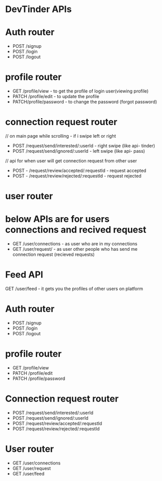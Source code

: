 # DevTinder APIs

# Auth router
- POST /signup
- POST /login  
- POST /logout


# profile router
- GET /profile/view -   to get the profile of login user(viewing profile)
- PATCH /profile/edit   -        to update the profile
- PATCH/profile/password  -      to change the password (forgot password)

 

# connection request router

// on main page while scrolling - if i swipe left or right

- POST /request/send/interested/:userId  - right swipe (like api- tinder)
- POST /request/send/ignored/:userId  - left swipe  (like api- pass)


// api for when user will get connection request from other user

- POST - /request/review/accepted/:requestId  - request accepted
- POST - /request/review/rejected/:requestId  - request rejected


# user router

# below APIs are for users connections and recived request

- GET /user/connections      - as user who are in my connections 
- GET /user/request/         - as user other people who has send me   
                               connection request  (recieved requests)
# Feed API 

GET /user/feed - it gets you the profiles of other users on platform













# Auth router
- POST /signup
- POST /login  
- POST /logout


# profile router
- GET /profile/view 
- PATCH /profile/edit  
- PATCH /profile/password  


# Connection request router

- POST /request/send/interested/:userId 
- POST /request/send/ignored/:userId  
- POST /request/review/accepted/:requestId  
- POST /request/review/rejected/:requestId  


# User router

- GET /user/connections     
- GET /user/request       
- GET /user/feed     
